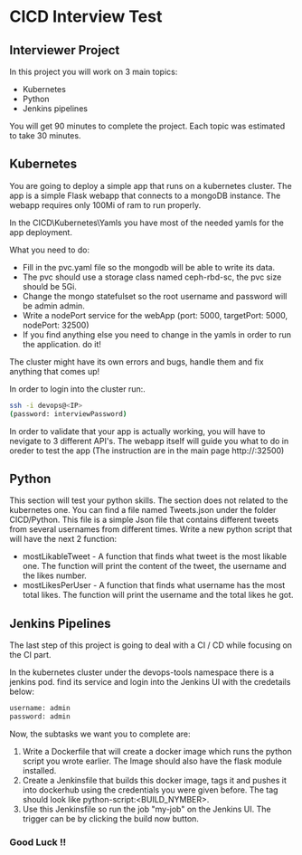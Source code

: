 # CICD Interview Test
## Interviewer Project 

In this project you will work on 3 main topics:
- Kubernetes
- Python
- Jenkins pipelines

You will get 90 minutes to complete the project.
Each topic was estimated to take 30 minutes.

## Kubernetes

You are going to deploy a simple app that runs on a kubernetes cluster.
The app is a simple Flask webapp that connects to a mongoDB instance.
The webapp requires only 100Mi of ram to run properly.

In the CICD\Kubernetes\Yamls you have most of the needed yamls for the app deployment.

What you need to do:

- Fill in the pvc.yaml file so the mongodb will be able to write its data.
- The pvc should use a storage class named ceph-rbd-sc, the pvc size should be 5Gi.
- Change the mongo statefulset so the root username and password will be admin admin.
- Write a nodePort service for the webApp (port: 5000, targetPort: 5000, nodePort: 32500)
- If you find anything else you need to change in the yamls in order to run the application. do it!


The cluster might have its own errors and bugs, handle them and fix anything that comes up!

In order to login into the cluster run:.

```sh
ssh -i devops@<IP>
(password: interviewPassword)
```

In order to validate that your app is actually working, you will have to nevigate to 3 different API's.
The webapp itself will guide you what to do in oreder to test the app (The instruction are in the main page http://<WorkerIp>:32500) 


## Python

This section will test your python skills.
The section does not related to the kubernetes one.
You can find a file named Tweets.json under the folder CICD/Python.
This file is a simple Json file that contains different tweets from several usernames from different times.
Write a new python script that will have the next 2 function:

- mostLikableTweet - A function that finds what tweet is the most likable one. The function will print the content of the tweet, the username and the likes number.
- mostLikesPerUser - A function that finds what username has the most total likes. The function will print the username and the total likes he got.



## Jenkins Pipelines

The last step of this project is going to deal with a CI / CD while focusing on the CI part.

In the kubernetes cluster under the devops-tools namespace there is a jenkins pod.
find its service and login into the Jenkins UI with the credetails below:
```sh
username: admin
password: admin
```

Now, the subtasks we want you to complete are:

1. Write a Dockerfile that will create a docker image which runs the python script you wrote earlier. The Image should also have the flask module installed.
2. Create a Jenkinsfile that builds this docker image, tags it and pushes it into dockerhub using the credentials you were given before. The tag should look like python-script:<BUILD_NYMBER>.
3. Use this Jenkinsfile so run the job "my-job" on the Jenkins UI. The trigger can be by clicking the build now button.



### Good Luck !!

